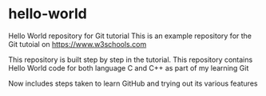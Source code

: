 # hello-world
Hello World repository for Git tutorial
This is an example repository for the Git tutoial on https://www.w3schools.com

This repository is built step by step in the tutorial.
This repository contains Hello World code for both language C and C++ as part of my learning Git

Now includes steps taken to learn GitHub and trying out its various features
